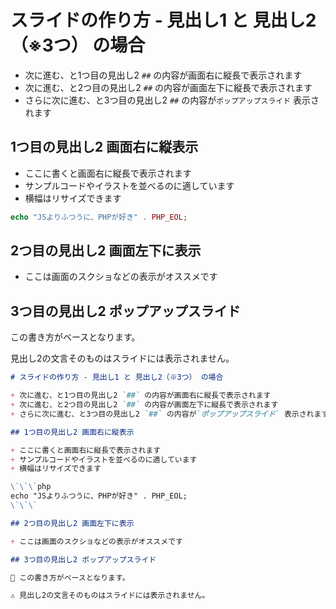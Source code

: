 # スライドの作り方 - 見出し1 と 見出し2（※3つ） の場合

+ 次に進む、と1つ目の見出し2 `##` の内容が画面右に縦長で表示されます
+ 次に進む、と2つ目の見出し2 `##` の内容が画面左下に縦長で表示されます
+ さらに次に進む、と3つ目の見出し2 `##` の内容が`ポップアップスライド` 表示されます

## 1つ目の見出し2 画面右に縦表示

+ ここに書くと画面右に縦長で表示されます
+ サンプルコードやイラストを並べるのに適しています
+ 横幅はリサイズできます

```php
echo "JSよりふつうに、PHPが好き" . PHP_EOL;
```

## 2つ目の見出し2 画面左下に表示

+ ここは画面のスクショなどの表示がオススメです

## 3つ目の見出し2 ポップアップスライド

この書き方がベースとなります。

見出し2の文言そのものはスライドには表示されません。

```md
# スライドの作り方 - 見出し1 と 見出し2（※3つ） の場合

+ 次に進む、と1つ目の見出し2 `##` の内容が画面右に縦長で表示されます
+ 次に進む、と2つ目の見出し2 `##` の内容が画面左下に縦長で表示されます
+ さらに次に進む、と3つ目の見出し2 `##` の内容が`ポップアップスライド` 表示されます

## 1つ目の見出し2 画面右に縦表示

+ ここに書くと画面右に縦長で表示されます
+ サンプルコードやイラストを並べるのに適しています
+ 横幅はリサイズできます

\`\`\`php
echo "JSよりふつうに、PHPが好き" . PHP_EOL;
\`\`\`

## 2つ目の見出し2 画面左下に表示

+ ここは画面のスクショなどの表示がオススメです

## 3つ目の見出し2 ポップアップスライド

💬 この書き方がベースとなります。

⚠️ 見出し2の文言そのものはスライドには表示されません。
```
